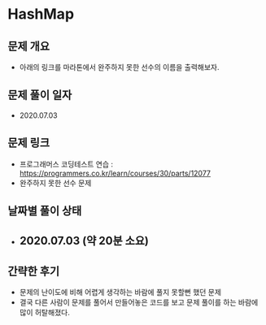 # HashMap
## 문제 개요
- 아래의 링크를 마라톤에서 완주하지 못한 선수의 이름을 출력해보자.
## 문제 풀이 일자
- 2020.07.03
## 문제 링크
- 프로그래머스 코딩테스트 연습 : <https://programmers.co.kr/learn/courses/30/parts/12077>
- 완주하지 못한 선수 문제
## 날짜별 풀이 상태
- 2020.07.03 (약 20분 소요)
  - 
## 간략한 후기
- 문제의 난이도에 비해 어렵게 생각하는 바람에 풀지 못할뻔 했던 문제
- 결국 다른 사람이 문제를 풀어서 만들어놓은 코드를 보고 문제 풀이를 하는 바람에 많이 허탈해졌다.
